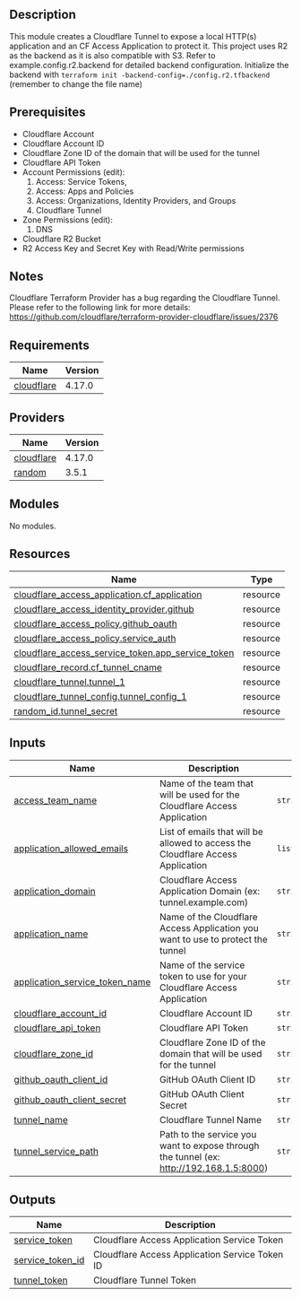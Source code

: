 <!-- BEGIN_TF_DOCS -->
## Description
This module creates a Cloudflare Tunnel to expose a local HTTP(s) application and an CF Access Application to protect it.
This project uses R2 as the backend as it is also compatible with S3.
Refer to example.config.r2.backend for detailed backend configuration.
Initialize the backend with `terraform init -backend-config=./config.r2.tfbackend` (remember to change the file name)

## Prerequisites
- Cloudflare Account
- Cloudflare Account ID
- Cloudflare Zone ID of the domain that will be used for the tunnel
- Cloudflare API Token
 - Account Permissions (edit):
    1. Access: Service Tokens,
    2. Access: Apps and Policies
    3. Access: Organizations, Identity Providers, and Groups
    5. Cloudflare Tunnel
 - Zone Permissions (edit):
    1. DNS
- Cloudflare R2 Bucket
- R2 Access Key and Secret Key with Read/Write permissions
## Notes
Cloudflare Terraform Provider has a bug regarding the Cloudflare Tunnel. Please refer to the following link for more details:
https://github.com/cloudflare/terraform-provider-cloudflare/issues/2376

## Requirements

| Name | Version |
|------|---------|
| <a name="requirement_cloudflare"></a> [cloudflare](#requirement\_cloudflare) | 4.17.0 |

## Providers

| Name | Version |
|------|---------|
| <a name="provider_cloudflare"></a> [cloudflare](#provider\_cloudflare) | 4.17.0 |
| <a name="provider_random"></a> [random](#provider\_random) | 3.5.1 |

## Modules

No modules.

## Resources

| Name | Type |
|------|------|
| [cloudflare_access_application.cf_application](https://registry.terraform.io/providers/cloudflare/cloudflare/4.17.0/docs/resources/access_application) | resource |
| [cloudflare_access_identity_provider.github](https://registry.terraform.io/providers/cloudflare/cloudflare/4.17.0/docs/resources/access_identity_provider) | resource |
| [cloudflare_access_policy.github_oauth](https://registry.terraform.io/providers/cloudflare/cloudflare/4.17.0/docs/resources/access_policy) | resource |
| [cloudflare_access_policy.service_auth](https://registry.terraform.io/providers/cloudflare/cloudflare/4.17.0/docs/resources/access_policy) | resource |
| [cloudflare_access_service_token.app_service_token](https://registry.terraform.io/providers/cloudflare/cloudflare/4.17.0/docs/resources/access_service_token) | resource |
| [cloudflare_record.cf_tunnel_cname](https://registry.terraform.io/providers/cloudflare/cloudflare/4.17.0/docs/resources/record) | resource |
| [cloudflare_tunnel.tunnel_1](https://registry.terraform.io/providers/cloudflare/cloudflare/4.17.0/docs/resources/tunnel) | resource |
| [cloudflare_tunnel_config.tunnel_config_1](https://registry.terraform.io/providers/cloudflare/cloudflare/4.17.0/docs/resources/tunnel_config) | resource |
| [random_id.tunnel_secret](https://registry.terraform.io/providers/hashicorp/random/latest/docs/resources/id) | resource |

## Inputs

| Name | Description | Type | Default | Required |
|------|-------------|------|---------|:--------:|
| <a name="input_access_team_name"></a> [access\_team\_name](#input\_access\_team\_name) | Name of the team that will be used for the Cloudflare Access Application | `string` | n/a | yes |
| <a name="input_application_allowed_emails"></a> [application\_allowed\_emails](#input\_application\_allowed\_emails) | List of emails that will be allowed to access the Cloudflare Access Application | `list(string)` | n/a | yes |
| <a name="input_application_domain"></a> [application\_domain](#input\_application\_domain) | Cloudflare Access Application Domain (ex: tunnel.example.com) | `string` | n/a | yes |
| <a name="input_application_name"></a> [application\_name](#input\_application\_name) | Name of the Cloudflare Access Application you want to use to protect the tunnel | `string` | n/a | yes |
| <a name="input_application_service_token_name"></a> [application\_service\_token\_name](#input\_application\_service\_token\_name) | Name of the service token to use for your Cloudflare Access Application | `string` | n/a | yes |
| <a name="input_cloudflare_account_id"></a> [cloudflare\_account\_id](#input\_cloudflare\_account\_id) | Cloudflare Account ID | `string` | n/a | yes |
| <a name="input_cloudflare_api_token"></a> [cloudflare\_api\_token](#input\_cloudflare\_api\_token) | Cloudflare API Token | `string` | n/a | yes |
| <a name="input_cloudflare_zone_id"></a> [cloudflare\_zone\_id](#input\_cloudflare\_zone\_id) | Cloudflare Zone ID of the domain that will be used for the tunnel | `string` | n/a | yes |
| <a name="input_github_oauth_client_id"></a> [github\_oauth\_client\_id](#input\_github\_oauth\_client\_id) | GitHub OAuth Client ID | `string` | n/a | yes |
| <a name="input_github_oauth_client_secret"></a> [github\_oauth\_client\_secret](#input\_github\_oauth\_client\_secret) | GitHub OAuth Client Secret | `string` | n/a | yes |
| <a name="input_tunnel_name"></a> [tunnel\_name](#input\_tunnel\_name) | Cloudflare Tunnel Name | `string` | n/a | yes |
| <a name="input_tunnel_service_path"></a> [tunnel\_service\_path](#input\_tunnel\_service\_path) | Path to the service you want to expose through the tunnel (ex: http://192.168.1.5:8000) | `string` | n/a | yes |

## Outputs

| Name | Description |
|------|-------------|
| <a name="output_service_token"></a> [service\_token](#output\_service\_token) | Cloudflare Access Application Service Token |
| <a name="output_service_token_id"></a> [service\_token\_id](#output\_service\_token\_id) | Cloudflare Access Application Service Token ID |
| <a name="output_tunnel_token"></a> [tunnel\_token](#output\_tunnel\_token) | Cloudflare Tunnel Token |
<!-- END_TF_DOCS -->